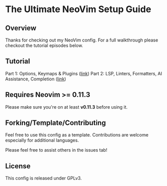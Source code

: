 # The Ultimate NeoVim Setup Guide

## Overview

Thanks for checking out my NeoVim config. For a full walkthrough please checkout the tutorial episodes below.

## Tutorial

Part 1: Options, Keymaps & Plugins ([link](https://youtu.be/cdAMq2KcF4w))
Part 2: LSP, Linters, Formatters, AI Assistance, Completion ([link](https://youtu.be/qp1OcolI6x0))

## Requires Neovim >= 0.11.3

Please make sure you're on at least **v0.11.3** before using it.

## Forking/Template/Contributing

Feel free to use this config as a template. Contributions are welcome especially for additional languages.

Please feel free to assist others in the issues tab!

## License

This config is released under GPLv3.